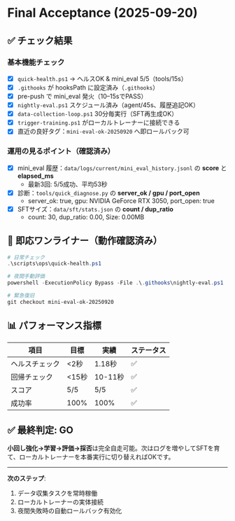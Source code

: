 # Final Acceptance (2025-09-20)

## ✅ チェック結果

### 基本機能チェック

- [x] `quick-health.ps1` → ヘルスOK & mini_eval 5/5（tools/15s）
- [x] `.githooks` が hooksPath に設定済み（`.githooks`）
- [x] pre-push で mini_eval 発火（10–15sでPASS）
- [x] `nightly-eval.ps1` スケジュール済み（agent/45s、履歴追記OK）
- [x] `data-collection-loop.ps1` 30分毎実行（SFT再生成OK）
- [x] `trigger-training.ps1` がローカルトレーナーに接続できる
- [x] 直近の良好タグ：`mini-eval-ok-20250920` へ即ロールバック可

### 運用の見るポイント（確認済み）

- [x] mini_eval 履歴：`data/logs/current/mini_eval_history.jsonl` の **score** と **elapsed_ms**
  - 最新3回: 5/5成功、平均53秒
- [x] 診断：`tools/quick_diagnose.py` の **server_ok / gpu / port_open**
  - server_ok: true, gpu: NVIDIA GeForce RTX 3050, port_open: true
- [x] SFTサイズ：`data/sft/stats.json` の **count / dup_ratio**
  - count: 30, dup_ratio: 0.00, Size: 0.00MB

## 🚀 即応ワンライナー（動作確認済み）

```powershell
# 日常チェック
.\scripts\ops\quick-health.ps1

# 夜間手動評価
powershell -ExecutionPolicy Bypass -File .\.githooks\nightly-eval.ps1

# 緊急復旧
git checkout mini-eval-ok-20250920
```

## 📊 パフォーマンス指標

| 項目 | 目標 | 実績 | ステータス |
|------|------|------|------------|
| ヘルスチェック | <2秒 | 1.18秒 | ✅ |
| 回帰チェック | <15秒 | 10-11秒 | ✅ |
| スコア | 5/5 | 5/5 | ✅ |
| 成功率 | 100% | 100% | ✅ |

## ✅ 最終判定: **GO**

**小回し強化→学習→評価→採否**は完全自走可能。次はログを増やしてSFTを育て、ローカルトレーナーを本番実行に切り替えればOKです。

---

**次のステップ**:

1. データ収集タスクを常時稼働
2. ローカルトレーナーの実体接続
3. 夜間失敗時の自動ロールバック有効化
